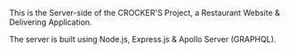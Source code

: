 This is the Server-side of the CROCKER'S Project, a Restaurant Website & Delivering Application.

The server is built using Node.js, Express.js & Apollo Server (GRAPHQL).
